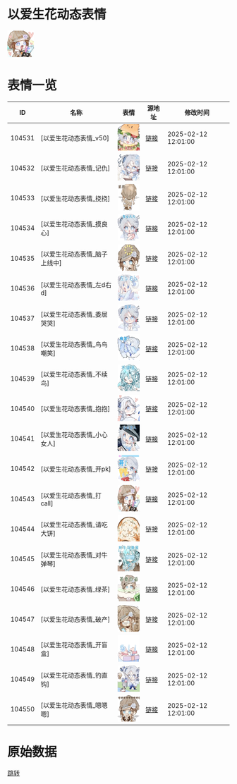 # 以爱生花动态表情

<img src="./cover.png" height="60" alt="cover" />

# 表情一览

|ID|名称|表情|源地址|修改时间|
|----|----|----|----|----|
|104531|[以爱生花动态表情_v50]|<img src="./pic/104531_%5B以爱生花动态表情_v50%5D.gif" height="60" alt="v50"/>|[链接](https://i0.hdslb.com/bfs/garb/da09c5b0adc241c864373413d98262e67bced50f.gif)|2025-02-12 12:01:00|
|104532|[以爱生花动态表情_记仇]|<img src="./pic/104532_%5B以爱生花动态表情_记仇%5D.gif" height="60" alt="记仇"/>|[链接](https://i0.hdslb.com/bfs/garb/c808feb6016330a71148f5a1daa16f5ae393223b.gif)|2025-02-12 12:01:00|
|104533|[以爱生花动态表情_挠挠]|<img src="./pic/104533_%5B以爱生花动态表情_挠挠%5D.gif" height="60" alt="挠挠"/>|[链接](https://i0.hdslb.com/bfs/garb/8a0fb3a09af5b11fdd752db4f10d6de5b9e67098.gif)|2025-02-12 12:01:00|
|104534|[以爱生花动态表情_摸良心]|<img src="./pic/104534_%5B以爱生花动态表情_摸良心%5D.gif" height="60" alt="摸良心"/>|[链接](https://i0.hdslb.com/bfs/garb/cfc1a6395d167ed5ff1be2d3420967e733954e9a.gif)|2025-02-12 12:01:00|
|104535|[以爱生花动态表情_脑子上线中]|<img src="./pic/104535_%5B以爱生花动态表情_脑子上线中%5D.gif" height="60" alt="脑子上线中"/>|[链接](https://i0.hdslb.com/bfs/garb/eded4acee93e3b26bf900c3f260ef50d1685b14f.gif)|2025-02-12 12:01:00|
|104536|[以爱生花动态表情_左d右d]|<img src="./pic/104536_%5B以爱生花动态表情_左d右d%5D.gif" height="60" alt="左d右d"/>|[链接](https://i0.hdslb.com/bfs/garb/4160d5a82290271076cf09fa6993ef5496333e5f.gif)|2025-02-12 12:01:00|
|104537|[以爱生花动态表情_委屈哭哭]|<img src="./pic/104537_%5B以爱生花动态表情_委屈哭哭%5D.gif" height="60" alt="委屈哭哭"/>|[链接](https://i0.hdslb.com/bfs/garb/7c07236e307ff8df863c90301af88e52a7f0b3df.gif)|2025-02-12 12:01:00|
|104538|[以爱生花动态表情_鸟鸟嘲笑]|<img src="./pic/104538_%5B以爱生花动态表情_鸟鸟嘲笑%5D.gif" height="60" alt="鸟鸟嘲笑"/>|[链接](https://i0.hdslb.com/bfs/garb/af6723294267eebc081bdf341a86ce1b62b57120.gif)|2025-02-12 12:01:00|
|104539|[以爱生花动态表情_不续鸟]|<img src="./pic/104539_%5B以爱生花动态表情_不续鸟%5D.gif" height="60" alt="不续鸟"/>|[链接](https://i0.hdslb.com/bfs/garb/447b90a026486e31de007a130d6af936422b178c.gif)|2025-02-12 12:01:00|
|104540|[以爱生花动态表情_抱抱]|<img src="./pic/104540_%5B以爱生花动态表情_抱抱%5D.gif" height="60" alt="抱抱"/>|[链接](https://i0.hdslb.com/bfs/garb/7c29cb1781902f607253f02e89367130d34da3d3.gif)|2025-02-12 12:01:00|
|104541|[以爱生花动态表情_小心女人]|<img src="./pic/104541_%5B以爱生花动态表情_小心女人%5D.gif" height="60" alt="小心女人"/>|[链接](https://i0.hdslb.com/bfs/garb/fb95a2cbfaa7fff91c05be475796c85ecae56860.gif)|2025-02-12 12:01:00|
|104542|[以爱生花动态表情_开pk]|<img src="./pic/104542_%5B以爱生花动态表情_开pk%5D.gif" height="60" alt="开pk"/>|[链接](https://i0.hdslb.com/bfs/garb/5a97554efa45d0861ba7bcec0941553ed12ed608.gif)|2025-02-12 12:01:00|
|104543|[以爱生花动态表情_打call]|<img src="./pic/104543_%5B以爱生花动态表情_打call%5D.gif" height="60" alt="打call"/>|[链接](https://i0.hdslb.com/bfs/garb/7e3473e012f19358d251f9fbaf64e03b6d605f53.gif)|2025-02-12 12:01:00|
|104544|[以爱生花动态表情_请吃大饼]|<img src="./pic/104544_%5B以爱生花动态表情_请吃大饼%5D.gif" height="60" alt="请吃大饼"/>|[链接](https://i0.hdslb.com/bfs/garb/cb8b576cbd8b497129bf6e3b43e35eadf5800bf8.gif)|2025-02-12 12:01:00|
|104545|[以爱生花动态表情_对牛弹琴]|<img src="./pic/104545_%5B以爱生花动态表情_对牛弹琴%5D.gif" height="60" alt="对牛弹琴"/>|[链接](https://i0.hdslb.com/bfs/garb/703a2dd2f596dd9fe1911f74acb9dcd6724b3f91.gif)|2025-02-12 12:01:00|
|104546|[以爱生花动态表情_绿茶]|<img src="./pic/104546_%5B以爱生花动态表情_绿茶%5D.gif" height="60" alt="绿茶"/>|[链接](https://i0.hdslb.com/bfs/garb/bb94b0ce53d0903aeae6b05a594f19353fd3f082.gif)|2025-02-12 12:01:00|
|104547|[以爱生花动态表情_破产]|<img src="./pic/104547_%5B以爱生花动态表情_破产%5D.gif" height="60" alt="破产"/>|[链接](https://i0.hdslb.com/bfs/garb/03ea3b117bc4d1bb8de0661d1a0b43ecb5b5c2d5.gif)|2025-02-12 12:01:00|
|104548|[以爱生花动态表情_开盲盒]|<img src="./pic/104548_%5B以爱生花动态表情_开盲盒%5D.gif" height="60" alt="开盲盒"/>|[链接](https://i0.hdslb.com/bfs/garb/7d5003c89dbdafd4e299c5a4da0d0e3e5c0f3ff5.gif)|2025-02-12 12:01:00|
|104549|[以爱生花动态表情_钓直钩]|<img src="./pic/104549_%5B以爱生花动态表情_钓直钩%5D.gif" height="60" alt="钓直钩"/>|[链接](https://i0.hdslb.com/bfs/garb/cc69825bfbbac50b6ea8fb39f29769a7efa9dd38.gif)|2025-02-12 12:01:00|
|104550|[以爱生花动态表情_嗯嗯嗯]|<img src="./pic/104550_%5B以爱生花动态表情_嗯嗯嗯%5D.gif" height="60" alt="嗯嗯嗯"/>|[链接](https://i0.hdslb.com/bfs/garb/a8238af8c1f19ecc4084a58df448a76b2b9acbb4.gif)|2025-02-12 12:01:00|

# 原始数据

[跳转](./raw.json)

